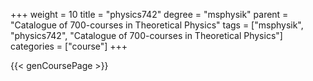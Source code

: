 +++
weight = 10
title = "physics742"
degree = "msphysik"
parent = "Catalogue of 700-courses in Theoretical Physics"
tags = ["msphysik", "physics742", "Catalogue of 700-courses in Theoretical Physics"]
categories = ["course"]
+++

{{< genCoursePage >}}
